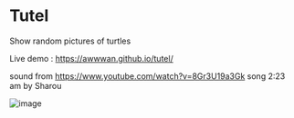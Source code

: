 # Tutel

Show random pictures of turtles

Live demo : https://awwwan.github.io/tutel/

sound from https://www.youtube.com/watch?v=8Gr3U19a3Gk
song 2:23 am by Sharou

![image](https://user-images.githubusercontent.com/69242299/135408470-f42e55df-8fe0-4681-986e-d2dc4307026d.png)
